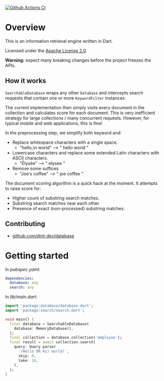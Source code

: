 [![Github Actions CI](https://github.com/dint-dev/database/workflows/Dart%20CI/badge.svg)](https://github.com/dint-dev/database/actions?query=workflow%3A%22Dart+CI%22)

# Overview
This is an information retrieval engine written in Dart.

Licensed under the [Apache License 2.0](LICENSE).

__Warning:__ expect many breaking changes before the project freezes the APIs.

## How it works

`SearchableDatabase` wraps any other `Database` and intercepts search requests that contain
one or more `KeywordFilter` instances.

The current implementation then simply visits every document in the collection and calculates score
for each document. This is very inefficient strategy for large collections / many concurrent
requests. However, for typical mobile and web applications, this is fine!

In the preprocessing step, we simplify both keyword and:
  * Replace whitespace characters with a single space.
    * "hello,\n  world" --> " hello world "
  * Lowercase characters and replace some extended Latin characters with ASCII characters.
    * "Élysée" --> " elysee "
  * Remove some suffices
    * "Joe's coffee" --> " joe coffee "

The document scoring algorithm is a quick hack at the moment. It attempts to raise score for:
  * Higher count of substring search matches.
  * Substring search matches near each other.
  * Presence of exact (non-processed) substring matches.

## Contributing
  * [github.com/dint-dev/database](https://github.com/dint-dev/database)

# Getting started
In _pubspec.yaml_:
```yaml
dependencies:
  database: any
  search: any
```

In _lib/main.dart_:
```dart
import 'package:database/database.dart';
import 'package:search/search.dart';

void main() {
  final database = SearchableDatabase(
    database: MemoryDatabase(),
  );
  final collection = database.collection('employee');
  final result = await collection.search(
    query: Query.parse(
      '(Hello OR Hi) world!',
      skip: 0,
      take: 10,
    ),
  );
}
```